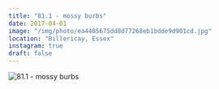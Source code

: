 ```yaml
---
title: "81.1 - mossy burbs"
date: 2017-04-01
image: "/img/photo/ea4405675dd8d77268eb1bdde9d901cd.jpg"
location: "Billericay, Essex"
instagram: true
draft: false
---
```


![81.1 - mossy burbs](/img/photo/ea4405675dd8d77268eb1bdde9d901cd.jpg)
